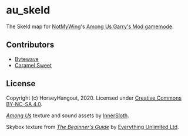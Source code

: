 # au_skeld

The Skeld map for [NotMyWing](https://github.com/NotMyWing)'s [Among Us Garry's Mod gamemode](https://github.com/NotMyWing/GarrysModAmongUs).

## Contributors

- [Bytewave](https://github.com/BytewaveMLP)
- [Caramel Sweet](https://github.com/CaramelSweet)

## License

Copyright (c) HorseyHangout, 2020. Licensed under [Creative Commons BY-NC-SA 4.0](/LICENSE).

[*Among Us*](https://store.steampowered.com/app/945360/Among_Us/) texture and sound assets by [InnerSloth](https://www.innersloth.com/).

Skybox texture from [*The Beginner's Guide*](https://store.steampowered.com/app/303210/The_Beginners_Guide/) by [Everything Unlimited Ltd](http://everythingunlimitedltd.com/).
